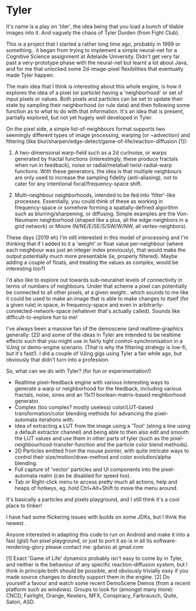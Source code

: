 # Tyler

It's name is a play on 'tiler', the idea being that you load a bunch of tilable images into it. And vaguely the chaos of Tyler Durden (from Fight Club).

This is a project that I started a rather long time ago, probably in 1999 or something.. it began from trying to implement a simple neural-net for a Cognitive Science assignment at Adelaide University. Didn't get very far past a very-prototype phase with the neural-net but learnt a lot about Java, and for me that unlocked some 2d-image-pixel flexibilities that eventually made Tyler happen.

The main idea that I think is interesting about this whole engine, is how it explores the idea of a pixel (or particle) having a 'neighborhood' or set of input pixels or values. Both pixels and particles can be set to update their state by sampling their neighborhood (or rule data) and then following some function as to what to do with that information. It's an idea that is present, partially explored, but not yet hugely well developed in Tyler.

On the pixel side, a simple list-of-neighbours format supports two seemingly different types of image processing, warping (or ~advection) and filtering (like blur/sharpen/edge-detect/game-of-life/reaction-diffusion [1]): 

1) A two-dimensional warp-field such as a 2d curlnoise, or warps generated by fractal functions (interestingly, these produce fractals when run in feedback), noise or radial/metaball twist-radial-warp functions. With these generators, the idea is that multiple neighbours are only used to increase the sampling fidelity (anti-aliasing), not to cater for any intentional focal/frequency-space shift.

2) Multi-neighbour neighborhoods, intended to be fed into 'filter'-like processes. Essentially, you could think of these as working in frequency-space or somehow forming a spatially-defined algorithm such as blurring/sharpening, or diffusing. Simple examples are the Von-Neumann neighborhood (shaped like a plus, all the edge-neighbors in a grid network) or Moore (N/NE/E/SE/S/SW/W/NW, all vertex-neighbors).

These days (2019 eh) I'm still interested in this model of processing and I'm thinking that if I added to it a 'weight' or float value per-neighbour (where each neighbour was just an integer index previously), that would make the output potentially much more presentable (ie, properly filtered). Maybe adding a couple of floats, and treating the values as complex, would be interesting too?)

I'd also like to explore out towards sub-neuralnet levels of connectivity in terms of numbers of neighbours. Under that scheme a pixel can potentially be connected to all other pixels, at a given weight.. which sounds to me like it could be used to make an image that is able to make changes to itself (for a given rule) in space, in frequency-space and even in arbitrarily-connected-network-space (whatever that's actually called). Sounds like difficult-to-explore fun to me!

I've always been a massive fan of the demoscene (and realtime-graphics generally: [2]) and some of the ideas in Tyler are intended to be realtime effects such that you might use in fairly tight control-synchronisation in a VJing or demo-engine scenario. (That is why the filtering strategy is low-fi, but it's fast!). I did a couple of VJing gigs using Tyler a fair while ago, but obviously that didn't turn into a profession.

So, what can we do with Tyler? (for fun or experimentation!)

* Realtime pixel-feedback engine with various interesting ways to generate a warp or neighborhood for the feedback, including various fractals, noise, sines and an 11x11 boolean-matrix-based neighborhood generator.
* Complex (too complex? mostly useless) color/LUT-based transformation/color blending methods for advancing the pixel-automata iterations with.
* Idea of extracting a LUT from the image using a 'Tool' (along a line using a default extractor channel) and being able to then also edit and smooth the LUT values and use them in other parts of tyler (such as the pixel-neighbourhood-transfer-function and the particle color blend methods).
* 2D Particles emitted from the mouse pointer, with quite intricate ways to control their size/motion/draw-method and color evolution/alpha blending.
* Full capture of 'vector' particles and UI components into the pixel-automata realm (can be disabled for speed too).
* Tab or Right-click menu to access pretty much all actions, help and heaps of hotkeys, eg. hold Ctrl+Alt+Shift to move the menu around.

It's basically a particles and pixels playground, and I still think it's a cool place to tinker!

I have had some flickering issues with builds on some JDKs, but I think the newest .

Anyone interested in adapting this code to run on Android and make it into a fast (glsl) fun pixel playground, or just to port it as-is in all its software-rendering-glory please contact me: gdanzo at gmail.com

[1] Exact 'Game of Life' dynamics probably isn't easy to come by in Tyler, and neither is the behaviour of any specific reaction-diffusion system, but I think in principle both should be possible, and obviously trivially easy if you made source changes to directly support them in the engine.
[2] Do yourself a favour and watch some recent DemoScene Demos (from a recent platform such as windows). Groups to look for (amongst many more): CNCD, Fairlight, Orange, Kewlers, MFX, Conspiracy, Farbrausch, Quite, Satori, ASD.
